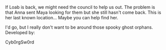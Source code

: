 If Loab is back, we might need the council to help us out. The problem is that Anna sent Maya looking for them but she still hasn't come back. This is her last known location... Maybe you can help find her.

I'd go, but I really don't want to be around those spooky ghost orphans.
Developed by:

Cyb0rgSw0rd
